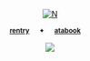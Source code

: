 <p align="center">
<a href="https://pokemondb.net/pokedex/lugia"><img src="https://files.catbox.moe/kcgxew.gif" alt="N"></a>  
  
<div align="center">
  
<sup>[**rentry**](https://rentry.co/starpkm)⠀⠀✦⠀⠀[**atabook**](https://starpkmn.atabook.org)⠀⠀</sub></sup>

<div align="center"> 
  
![](https://komarev.com/ghpvc/?username=starpkmn&color=87b6c8&label=★&style=plastic&base=1400)
